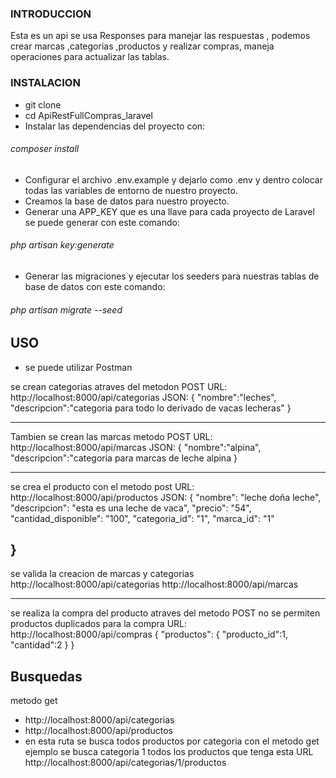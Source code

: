 ###   INTRODUCCION

Esta es un api se usa Responses para  manejar las respuestas , podemos  crear marcas ,categorias ,productos y realizar compras, maneja operaciones para actualizar las tablas.  
###  INSTALACION 

- git clone  
- cd ApiRestFullCompras_laravel
- Instalar las dependencias del proyecto con: 
###### composer install
- Configurar el archivo .env.example y dejarlo como .env y dentro colocar todas las variables de entorno de nuestro proyecto.
- Creamos la base de datos para nuestro proyecto.
- Generar una APP_KEY que es una llave para cada proyecto de Laravel se puede generar con este comando:
###### php artisan key:generate
- Generar las migraciones y ejecutar los seeders para nuestras tablas de base de datos con este comando:
###### php artisan migrate --seed

## USO
- se puede utilizar  Postman

se crean categorias atraves del metodon POST
URL:
http://localhost:8000/api/categorias
JSON:
{
    "nombre":"leches",
    "descripcion":"categoria para todo lo derivado de vacas lecheras"
}

 ----------- 

 
Tambien se crean las marcas metodo POST
URL:
http://localhost:8000/api/marcas
JSON:
{
    "nombre":"alpina",
    "descripcion":"categoria para marcas de leche alpina
}

 ---------

se crea el producto con el metodo post
URL:
http://localhost:8000/api/productos
JSON:
{
   "nombre": "leche doña leche",
    "descripcion": "esta es una leche de vaca",
    "precio": "54",
    "cantidad_disponible": "100",
    "categoria_id": "1",
    "marca_id": "1"

}
------------

se valida la creacion de marcas y categorias 
http://localhost:8000/api/categorias
http://localhost:8000/api/marcas

---------------------------------

se realiza la compra del producto atraves del metodo POST 
no se permiten productos duplicados para la compra
URL:
 http://localhost:8000/api/compras
 {
   "productos":
       {
       "producto_id":1,
       "cantidad":2
       }
}


Busquedas
------------

metodo get 
- http://localhost:8000/api/categorias 
- http://localhost:8000/api/productos
- en esta ruta se busca todos  productos por categoria con el metodo get
ejemplo se busca categoria 1 todos los productos que tenga esta
URL http://localhost:8000/api/categorias/1/productos
